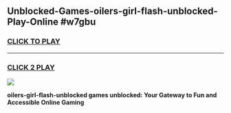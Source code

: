 
## Unblocked-Games-oilers-girl-flash-unblocked-Play-Online #w7gbu
<h3>
<a href="https://news.freeplayer.one?title=oilers-girl-flash-unblocked&ref=3">CLICK TO PLAY</a></h3>
<hr>

<h3>
<a href="https://news.freeplayer.one?title=oilers-girl-flash-unblocked&ref=3">CLICK 2 PLAY</a>
  
</h3>

<a href="https://news.freeplayer.one?title=oilers-girl-flash-unblocked&ref=3"><img src="https://clearcache.store/games.png"></a>


**oilers-girl-flash-unblocked games unblocked: Your Gateway to Fun and Accessible Online Gaming**
